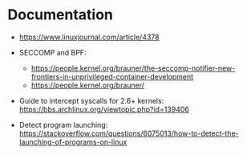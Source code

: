 # Documentation
* https://www.linuxjournal.com/article/4378

* SECCOMP and BPF: 
    * https://people.kernel.org/brauner/the-seccomp-notifier-new-frontiers-in-unprivileged-container-development
    * https://people.kernel.org/brauner/

* Guide to intercept syscalls for 2.6+ kernels: https://bbs.archlinux.org/viewtopic.php?id=139406

* Detect program launching: https://stackoverflow.com/questions/6075013/how-to-detect-the-launching-of-programs-on-linux